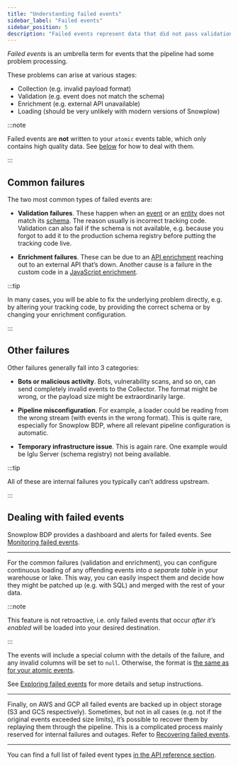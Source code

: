 ```yaml
---
title: "Understanding failed events"
sidebar_label: "Failed events"
sidebar_position: 5
description: "Failed events represent data that did not pass validation or otherwise failed to be processed"
---
```


_Failed events_ is an umbrella term for events that the pipeline had some problem processing.

These problems can arise at various stages:
* Collection (e.g. invalid payload format)
* Validation (e.g. event does not match the schema)
* Enrichment (e.g. external API unavailable)
* Loading (should be very unlikely with modern versions of Snowplow)

:::note

Failed events are **not** written to your `atomic` events table, which only contains high quality data. See [below](#dealing-with-failed-events) for how to deal with them.

:::

## Common failures

The two most common types of failed events are:

* **Validation failures**. These happen when an [event](/docs/fundamentals/events/index.md) or an [entity](/docs/fundamentals/entities/index.md) does not match its [schema](/docs/fundamentals/schemas/index.md). The reason usually is incorrect tracking code. Validation can also fail if the schema is not available, e.g. because you forgot to add it to the production schema registry before putting the tracking code live.

* **Enrichment failures**. These can be due to an [API enrichment](/docs/pipeline/enrichments/available-enrichments/custom-api-request-enrichment/index.md) reaching out to an external API that’s down. Another cause is a failure in the custom code in a [JavaScript enrichment](/docs/pipeline/enrichments/available-enrichments/custom-javascript-enrichment/index.md).

:::tip

In many cases, you will be able to fix the underlying problem directly, e.g. by altering your tracking code, by providing the correct schema or by changing your enrichment configuration.

:::

## Other failures

Other failures generally fall into 3 categories:

* **Bots or malicious activity**. Bots, vulnerability scans, and so on, can send completely invalid events to the Collector. The format might be wrong, or the payload size might be extraordinarily large.

* **Pipeline misconfiguration**. For example, a loader could be reading from the wrong stream (with events in the wrong format). This is quite rare, especially for Snowplow BDP, where all relevant pipeline configuration is automatic.

* **Temporary infrastructure issue**. This is again rare. One example would be Iglu Server (schema registry) not being available.

:::tip

All of these are internal failures you typically can’t address upstream.

:::

## Dealing with failed events

Snowplow BDP provides a dashboard and alerts for failed events. See [Monitoring failed events](/docs/data-product-studio/data-quality/failed-events/monitoring-failed-events/index.md).

---

For the common failures (validation and enrichment), you can configure continuous loading of any offending events into _a separate table_ in your warehouse or lake. This way, you can easily inspect them and decide how they might be patched up (e.g. with SQL) and merged with the rest of your data.

:::note

This feature is not retroactive, i.e. only failed events that occur _after it’s enabled_ will be loaded into your desired destination.

:::

The events will include a special column with the details of the failure, and any invalid columns will be set to `null`. Otherwise, the format is [the same as for your atomic events](/docs/fundamentals/canonical-event/index.md).

See [Exploring failed events](/docs/data-product-studio/data-quality/failed-events/exploring-failed-events/warehouse-lake/index.md) for more details and setup instructions.

---

Finally, on AWS and GCP all failed events are backed up in object storage (S3 and GCS respectively). Sometimes, but not in all cases (e.g. not if the original events exceeded size limits), it’s possible to recover them by replaying them through the pipeline. This is a complicated process mainly reserved for internal failures and outages. Refer to [Recovering failed events](/docs/data-product-studio/data-quality/failed-events/recovering-failed-events/index.md).

---

You can find a full list of failed event types [in the API reference section](/docs/api-reference/failed-events/index.md).
